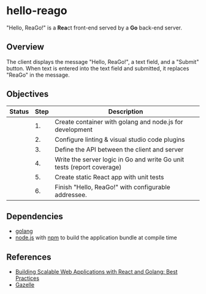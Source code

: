 # hello-reago

"Hello, ReaGo!" is a **Rea**ct front-end served by a **Go** back-end server.

## Overview

The client displays the message "Hello, ReaGo!", a text field, and a "Submit" button.  When text is entered into the text field and submitted, it replaces "ReaGo" in the message.

## Objectives

| Status | Step | Description 
|--------|------|-------------
| | 1. | Create container with golang and node.js for development
| | 2. | Configure linting & visual studio code plugins
| | 3. | Define the API between the client and server
| | 4. | Write the server logic in Go and write Go unit tests (report coverage)
| | 5. | Create static React app with unit tests
| | 6. | Finish "Hello, ReaGo!" with configurable addressee.

## Dependencies

* [golang](https://golang.org/)
* [node.js](https://nodejs.org/) with [npm](https://www.npmjs.com/) to build the application bundle at compile time

## References

* [Building Scalable Web Applications with React and Golang: Best Practices](https://www.dhiwise.com/post/building-scalable-web-applications-with-react-and-golang)
* [Gazelle](https://github.com/kilpatty/Gazelle)